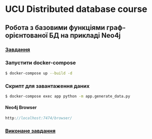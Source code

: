 # UCU Distributed database course

## Робота з базовими функціями граф-орієнтованої БД на прикладі Neo4j

### [Завдання](https://docs.google.com/document/d/13ZX8VeyXt_JZGGzFLQRC063aGzDWsA9H2e9JsPMTxAY/edit)

### Запустити docker-compose

```bash
$ docker-compose up --build -d
```

### Скрипт для завантаження даних

```bash
$ docker-compose exec app python -m app.generate_data.py
```

#### Neo4j Browser
```javascript
http://localhost:7474/browser/
```


### [Виконане завдання](REPORT.md)